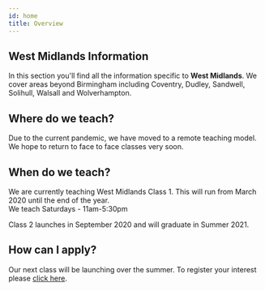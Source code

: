 ```yaml
---
id: home
title: Overview
---
```


## West Midlands Information

In this section you'll find all the information specific to <strong>West Midlands</strong>. We cover areas beyond Birmingham including Coventry, Dudley, Sandwell, Solihull, Walsall and Wolverhampton.


## Where do we teach?

Due to the current pandemic, we have moved to a remote teaching model. We hope to return to face to face classes very soon.

## When do we teach?

We are currently teaching West Midlands Class 1. This will run from March 2020 until the end of the year.<br>
We teach Saturdays - 11am-5:30pm<br>

Class 2 launches in September 2020 and will graduate in Summer 2021.

## How can I apply?

Our next class will be launching over the summer. To register your interest please <a href="https://codeyourfuture.io/become-a-student/" target="_blank">click here</a>.
